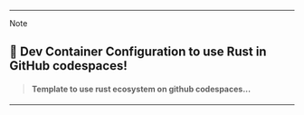 ---

> [!NOTE]
> ## 🎒 Dev Container Configuration to use Rust in GitHub codespaces!
> > #### **Template to use rust ecosystem on github codespaces...**

---